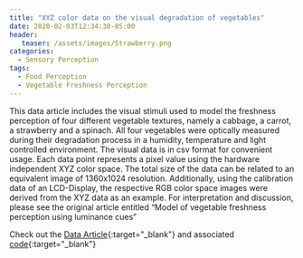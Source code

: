 ```yaml
---
title: "XYZ color data on the visual degradation of vegetables"
date: 2020-02-03T12:34:30-05:00
header:
   teaser: /assets/images/Strawberry.png
categories:
  - Sensory Perception
tags:
  - Food Perception
  - Vegetable Freshness Perception
---
```


This data article includes the visual stimuli used to model the freshness perception of four different 
vegetable textures, namely a cabbage, a carrot, a strawberry and a spinach. All four vegetables were 
optically measured during their degradation process in a humidity, temperature and light controlled environment. 
The visual data is in csv format for convenient usage. Each data point represents a pixel value using the 
hardware independent XYZ color space. The total size of the data can be related to an equivalent image of 
1360x1024 resolution. Additionally, using the calibration data of an LCD-Display, the respective RGB color 
space images were derived from the XYZ data as an example. 
For interpretation and discussion, please see the original article entitled 
“Model of vegetable freshness perception using luminance cues”

Check out the [Data Article][URL]{:target="_blank"} and associated [code][codeurl]{:target="_blank"}

[URL]: https://doi.org/10.1016/j.dib.2019.105079
[codeurl]:https://github.com/ArceLopera/KapautuChroma2

